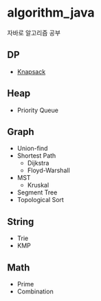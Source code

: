 # algorithm_java  
자바로 알고리즘 공부    
## DP  
 - [Knapsack](https://github.com/kyusch0330/algorithm_java/blob/master/Algorithm/src/dp/Knapsack.java)  
## Heap 
 - Priority Queue  
## Graph  
 - Union-find
 - Shortest Path  
   - Dijkstra  
   - Floyd-Warshall  
 - MST  
   - Kruskal  
 - Segment Tree  
 - Topological Sort  
## String
 - Trie  
 - KMP  
## Math  
 - Prime  
 - Combination    

